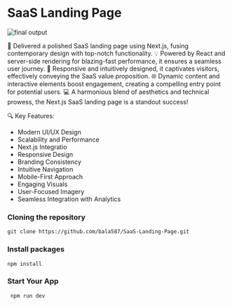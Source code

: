 # SaaS Landing Page

![final output](https://i.pinimg.com/originals/ef/11/d6/ef11d62cda9e9fda22e76333f563964b.jpg)

🚀 Delivered a polished SaaS landing page using Next.js, fusing contemporary design with top-notch functionality. 💡 Powered by React and server-side rendering for blazing-fast performance, it ensures a seamless user journey. 🎨 Responsive and intuitively designed, it captivates visitors, effectively conveying the SaaS value proposition. 🌐 Dynamic content and interactive elements boost engagement, creating a compelling entry point for potential users. 💻 A harmonious blend of aesthetics and technical prowess, the Next.js SaaS landing page is a standout success!

🔍 Key Features:

- Modern UI/UX Design
- Scalability and Performance
- Next.js Integratio
- Responsive Design
- Branding Consistency
- Intuitive Navigation
- Mobile-First Approach
- Engaging Visuals
- User-Focused Imagery
- Seamless Integration with Analytics

### Cloning the repository

```shell
git clone https://github.com/bala587/SaaS-Landing-Page.git
```

### Install packages 

```shell
npm install
```

### Start Your App

``` shell
 npm run dev
```
  





